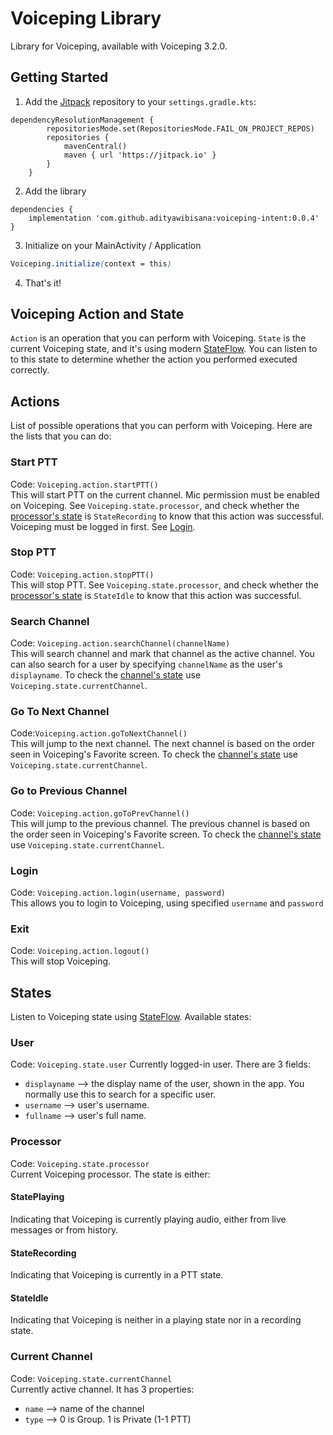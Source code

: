 

# Voiceping Library

Library for Voiceping, available with Voiceping 3.2.0.

## Getting Started
1. Add the [Jitpack](https://jitpack.io/#adityawibisana/voiceping-intent) repository to your `settings.gradle.kts`: 
```
dependencyResolutionManagement {
		repositoriesMode.set(RepositoriesMode.FAIL_ON_PROJECT_REPOS)
		repositories {
			mavenCentral()
			maven { url 'https://jitpack.io' }
		}
	}
```
2. Add the library
```
dependencies {
	implementation 'com.github.adityawibisana:voiceping-intent:0.0.4'
}
```
3. Initialize on your MainActivity / Application
```css
Voiceping.initialize(context = this)
```
4. That's it!

## Voiceping Action and State
`Action` is an operation that you can perform with Voiceping. `State` is the current Voiceping state, and it's using modern [StateFlow](https://developer.android.com/kotlin/flow/stateflow-and-sharedflow#stateflow). You can listen to to this state to determine whether the action you performed executed correctly.

## Actions
List of possible operations that you can perform with Voiceping. Here are the lists that you can do:

### Start PTT
Code: `Voiceping.action.startPTT()`  
This will start PTT on the current channel. Mic permission must be enabled on Voiceping. See `Voiceping.state.processor`, and check whether the [processor's state](https://github.com/adityawibisana/voiceping-intent#processor) is `StateRecording` to know that this action was successful. Voiceping must be logged in first. See [Login](https://github.com/adityawibisana/voiceping-intent#login).

### Stop PTT
Code: `Voiceping.action.stopPTT()`  
This will stop PTT.  See `Voiceping.state.processor`, and check whether the [processor's state](https://github.com/adityawibisana/voiceping-intent#processor) is `StateIdle` to know that this action was successful.

### Search Channel
Code: `Voiceping.action.searchChannel(channelName)`  
This will search channel and mark that channel as the active channel. You can also search for a user by specifying `channelName` as the user's `displayname`. To check the [channel's state](https://github.com/adityawibisana/voiceping-intent#currentchannel) use `Voiceping.state.currentChannel`.

### Go To Next Channel
Code:`Voiceping.action.goToNextChannel()`  
This will jump to the next channel. The next channel is based on the order seen in Voiceping's Favorite screen. To check the [channel's state](https://github.com/adityawibisana/voiceping-intent#currentchannel) use `Voiceping.state.currentChannel`.

### Go to Previous Channel
Code: `Voiceping.action.goToPrevChannel()`  
This will jump to the previous channel. The previous channel is based on the order seen in Voiceping's Favorite screen. To check the [channel's state](https://github.com/adityawibisana/voiceping-intent#currentchannel) use `Voiceping.state.currentChannel`.

### Login
Code: `Voiceping.action.login(username, password)`  
This allows you to login to Voiceping, using specified `username` and `password`

### Exit
Code: `Voiceping.action.logout()`  
This will stop Voiceping. 

## States
Listen to Voiceping state using [StateFlow](https://developer.android.com/kotlin/flow/stateflow-and-sharedflow#stateflow). Available states:

### User
Code: `Voiceping.state.user`
Currently logged-in user. There are 3 fields:
- `displayname` --> the display name of the user, shown in the app. You normally use this to search for a specific user.
- `username` --> user's username.
- `fullname` --> user's full name.
 
### Processor
Code: `Voiceping.state.processor`  
Current Voiceping processor. The state is either:
#### StatePlaying 
Indicating that Voiceping is currently playing audio, either from live messages or from history.
#### StateRecording
Indicating that Voiceping is currently in a PTT state.
#### StateIdle
Indicating that Voiceping is neither in a playing state nor in a recording state. 

### Current Channel
Code: `Voiceping.state.currentChannel`  
Currently active channel.  It has 3 properties:
- `name` --> name of the channel
- `type` --> 0 is Group. 1 is Private (1-1 PTT)
